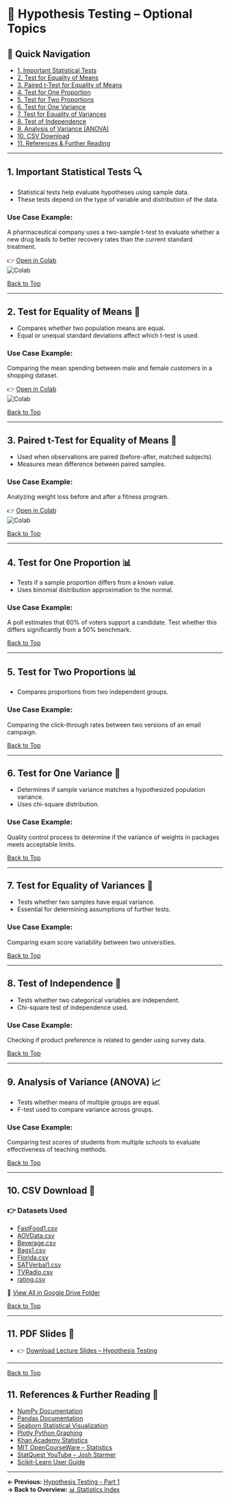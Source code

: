 # 🧠 Hypothesis Testing – Optional Topics

## 📌 Quick Navigation

- [1. Important Statistical Tests](#1-important-statistical-tests)
- [2. Test for Equality of Means](#2-test-for-equality-of-means)
- [3. Paired t-Test for Equality of Means](#3-paired-t-test-for-equality-of-means)
- [4. Test for One Proportion](#4-test-for-one-proportion)
- [5. Test for Two Proportions](#5-test-for-two-proportions)
- [6. Test for One Variance](#6-test-for-one-variance)
- [7. Test for Equality of Variances](#7-test-for-equality-of-variances)
- [8. Test of Independence](#8-test-of-independence)
- [9. Analysis of Variance (ANOVA)](#9-analysis-of-variance-anova)
- [10. CSV Download](#10-csv-download)
- [11. References & Further Reading](#11-references--further-reading)

---

## 1. Important Statistical Tests 🔍

- Statistical tests help evaluate hypotheses using sample data.
- These tests depend on the type of variable and distribution of the data.

### Use Case Example:
A pharmaceutical company uses a two-sample t-test to evaluate whether a new drug leads to better recovery rates than the current standard treatment.

👉 [Open in Colab](https://drive.google.com/file/d/1bYj9kITiTt-GCnmWD7zTsoIyld3zIk20/view?usp=sharing)  
![Colab](https://colab.research.google.com/assets/colab-badge.svg)

[Back to Top](#-quick-navigation)

---

## 2. Test for Equality of Means 🧪

- Compares whether two population means are equal.
- Equal or unequal standard deviations affect which t-test is used.

### Use Case Example:
Comparing the mean spending between male and female customers in a shopping dataset.

👉 [Open in Colab](https://drive.google.com/file/d/15gbJF9WPprcmDa587lC4057ICND6yxGR/view?usp=sharing)  
![Colab](https://colab.research.google.com/assets/colab-badge.svg)

[Back to Top](#-quick-navigation)

---

## 3. Paired t-Test for Equality of Means 🧠

- Used when observations are paired (before-after, matched subjects).
- Measures mean difference between paired samples.

### Use Case Example:
Analyzing weight loss before and after a fitness program.

👉 [Open in Colab](https://drive.google.com/file/d/1xwckxVt3VJHO2y9BdA4iXfOJMuJVkqW3/view?usp=sharing)  
![Colab](https://colab.research.google.com/assets/colab-badge.svg)

[Back to Top](#-quick-navigation)

---

## 4. Test for One Proportion 📊

- Tests if a sample proportion differs from a known value.
- Uses binomial distribution approximation to the normal.

### Use Case Example:
A poll estimates that 60% of voters support a candidate. Test whether this differs significantly from a 50% benchmark.

[Back to Top](#-quick-navigation)

---

## 5. Test for Two Proportions 📊

- Compares proportions from two independent groups.

### Use Case Example:
Comparing the click-through rates between two versions of an email campaign.

[Back to Top](#-quick-navigation)

---

## 6. Test for One Variance 📏

- Determines if sample variance matches a hypothesized population variance.
- Uses chi-square distribution.

### Use Case Example:
Quality control process to determine if the variance of weights in packages meets acceptable limits.

[Back to Top](#-quick-navigation)

---

## 7. Test for Equality of Variances 🔎

- Tests whether two samples have equal variance.
- Essential for determining assumptions of further tests.

### Use Case Example:
Comparing exam score variability between two universities.

[Back to Top](#-quick-navigation)

---

## 8. Test of Independence 🔬

- Tests whether two categorical variables are independent.
- Chi-square test of independence used.

### Use Case Example:
Checking if product preference is related to gender using survey data.

[Back to Top](#-quick-navigation)

---

## 9. Analysis of Variance (ANOVA) 📈

- Tests whether means of multiple groups are equal.
- F-test used to compare variance across groups.

### Use Case Example:
Comparing test scores of students from multiple schools to evaluate effectiveness of teaching methods.

[Back to Top](#-quick-navigation)

---

## 10. CSV Download 📂

### 👉 Datasets Used

- [FastFood1.csv](https://drive.google.com/file/d/1pTygGHG16bemEszuhIsgyiqYIz9WzP4d/view?usp=sharing)
- [AOVData.csv](https://drive.google.com/file/d/1lbCRUrP1GvomyoCtscWpyJcNNEE8eFfh/view?usp=sharing)
- [Beverage.csv](https://drive.google.com/file/d/1fnAE0-QbHQLBTCBScO3kDjgXrN32rzcs/view?usp=sharing)
- [Bags1.csv](https://drive.google.com/file/d/1dzFii8NCeZDlO-KLgNHuORRZJWpKvX2n/view?usp=sharing)
- [Florida.csv](https://drive.google.com/file/d/1YrHoFQbx-OJ-FVUUI5s4cDhxPdrcnaX2/view?usp=sharing)
- [SATVerbal1.csv](https://drive.google.com/file/d/10CPPKaR_1Zv_B07RPm3XgHRdE5w_LFll/view?usp=sharing)
- [TVRadio.csv](https://drive.google.com/file/d/1_UZJcRkj5erf27auZvitGIIt6PBH-IUc/view?usp=sharing)
- [rating.csv](https://drive.google.com/file/d/11DCS_vzqIWBLGn5-7y-nfofa3ZuwqSv5/view?usp=sharing)

📎 [View All in Google Drive Folder](https://drive.google.com)

[Back to Top](#-quick-navigation)

---
## 11. PDF Slides 📄

- 👉 [Download Lecture Slides – Hypothesis Testing ](https://drive.google.com/file/d/1bYj9kITiTt-GCnmWD7zTsoIyld3zIk20/view?usp=sharing)
---

[Back to Top](#-quick-navigation)
## 11. References & Further Reading 🔗

- [NumPy Documentation](https://numpy.org/doc/)
- [Pandas Documentation](https://pandas.pydata.org/docs/)
- [Seaborn Statistical Visualization](https://seaborn.pydata.org/)
- [Plotly Python Graphing](https://plotly.com/python/)
- [Khan Academy Statistics](https://www.khanacademy.org/math/statistics-probability)
- [MIT OpenCourseWare – Statistics](https://ocw.mit.edu/)
- [StatQuest YouTube – Josh Starmer](https://www.youtube.com/user/joshstarmer)
- [Scikit-Learn User Guide](https://scikit-learn.org/stable/user_guide.html)
---

**← Previous:** [Hypothesis Testing - Part 1](04-hypothesis-testing-part-1.md)  
**→ Back to Overview:** [📊 Statistics Index](index.md)